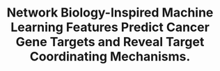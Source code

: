 ---
authors: Weiskittel TM, Cao A, Meng-Lin K, Lehmann Z, Feng B, Correia C, Zhang C,
  Wisniewski P, Zhu S, Yong Ung C, Li H
carousel: false
doi: 10.3390/ph16050752
featured: false
issue: '5'
journal: Pharmaceuticals (Basel, Switzerland)
keywords: '["systems pharmacology", "gene dependency", "systems biology"]'
landmark: false
layout: '@/layouts/Publication.astro'
pmcid: PMC10223789
pmid: 37242535
r03: R03OD034496
title: Network Biology-Inspired Machine Learning Features Predict Cancer Gene Targets
  and Reveal Target Coordinating Mechanisms.
volume: '16'
year: 2023
---